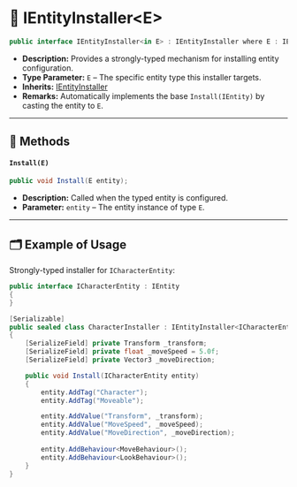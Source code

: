 #  🧩 IEntityInstaller&lt;E&gt;

```csharp
public interface IEntityInstaller<in E> : IEntityInstaller where E : IEntity
```

- **Description:** Provides a strongly-typed mechanism for installing entity configuration.
- **Type Parameter:** `E` – The specific entity type this installer targets.
- **Inherits:** [IEntityInstaller](IEntityInstaller.md)
- **Remarks:** Automatically implements the base `Install(IEntity)` by casting the entity to `E`.

---

## 🏹 Methods

#### `Install(E)`

```csharp
public void Install(E entity);
```

- **Description:** Called when the typed entity is configured.
- **Parameter:** `entity` – The entity instance of type `E`.

---

## 🗂 Example of Usage

Strongly-typed installer for `ICharacterEntity`:

```csharp
public interface ICharacterEntity : IEntity
{
}
```

```csharp
[Serializable]
public sealed class CharacterInstaller : IEntityInstaller<ICharacterEntity>
{
    [SerializeField] private Transform _transform;
    [SerializeField] private float _moveSpeed = 5.0f;
    [SerializeField] private Vector3 _moveDirection;

    public void Install(ICharacterEntity entity)
    {
        entity.AddTag("Character");
        entity.AddTag("Moveable");

        entity.AddValue("Transform", _transform);
        entity.AddValue("MoveSpeed", _moveSpeed);
        entity.AddValue("MoveDirection", _moveDirection);
        
        entity.AddBehaviour<MoveBehaviour>();
        entity.AddBehaviour<LookBehaviour>();
    }
}
```